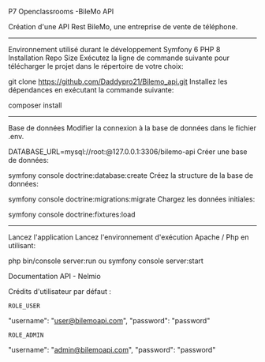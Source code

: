 P7 Openclassrooms -BileMo API

Création d'une API Rest BileMo, une entreprise de vente de téléphone.
____________________________________________________________________________________________________

Environnement utilisé durant le développement
Symfony 6
PHP 8
Installation
Repo Size
Exécutez la ligne de commande suivante pour télécharger le projet dans le répertoire de votre choix:

git clone https://github.com/Daddypro21/Bilemo_api.git
Installez les dépendances en exécutant la commande suivante:

composer install
_______________________________________________________________________________________

Base de données
Modifier la connexion à la base de données dans le fichier .env.

DATABASE_URL=mysql://root:@127.0.0.1:3306/bilemo-api
Créer une base de données:

symfony console doctrine:database:create
Créez la structure de la base de données:

symfony console doctrine:migrations:migrate
Chargez les données initiales:

symfony console doctrine:fixtures:load
______________________________________________________________________________________

Lancez l'application
Lancez l'environnement d'exécution Apache / Php en utilisant:

php bin/console server:run ou symfony console server:start


Documentation API - Nelmio

Crédits d'utilisateur par défaut :



    ROLE_USER

  "username": "user@bilemoapi.com",
  "password": "password"

    ROLE_ADMIN

  "username": "admin@bilemoapi.com",
  "password": "password"
